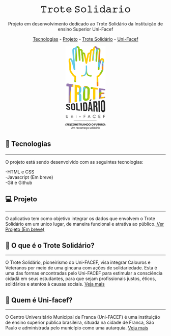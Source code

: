 <h1 align="center"> 𝚃𝚛𝚘𝚝𝚎 𝚂𝚘𝚕𝚒𝚍𝚊𝚛𝚒𝚘 </h1>

<p align="center">Projeto em desenvolvimento dedicado ao Trote Solidário da Instituição de ensino
Superior Uni-Facef
</p>

<p align="center">
<a href="#-tecnologias">Tecnologias</a>
-
<a href="#-projeto">Projeto</a>
-
<a href="#-trotesolidario">Trote Solidário</a>
-
<a href="#-unifacef">Uni-Facef</a>
</p>

<p align="center">
<img alt="Projeto trote Solidario" src="./assets/logo2.png" width="25%">
</p>


## 💎 Tecnologias</p>

---

O projeto está sendo desenvolvido com as seguintes tecnologias:

-HTML e CSS </br>
-Javascript (Em breve)</br>
-Git e Github
</br>

## 💻 Projeto

---

O aplicativo tem como objetivo integrar os dados que envolvem o Trote Solidário em um unico lugar, de maneira funcional e atrativa ao público.<a href="#-projeto"> Ver Projeto (Em breve)</a>
</br>

## 🤝 O que é o Trote Solidário?

---

O Trote Solidário, pioneirismo do Uni-FACEF, visa integrar Calouros e Veteranos por meio de uma gincana com ações de solidariedade. Esta é uma das formas encontradas pelo Uni-FACEF para estimular a consciência cidadã em seus estudantes, para que sejam profissionais justos, éticos, solidários e atentos à causas sociais. <a href="https://www.unifacef.com.br/extensao/trote-solidario/"> Veja mais</a>
</br>

## 📘 Quem é Uni-facef?

---

O Centro Universitário Municipal de Franca (Uni-FACEF) é uma instituição de ensino superior pública brasileira, situada na cidade de Franca, São Paulo e administrada pelo município como uma autarquia.
<a href="https://www.unifacef.com.br/"> Veja mais</a>